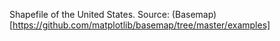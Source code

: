 Shapefile of the United States. Source: (Basemap)[https://github.com/matplotlib/basemap/tree/master/examples]
